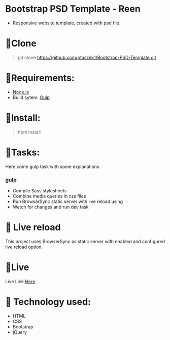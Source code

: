 # Bootstrap PSD Template - Reen

* Responsive website template, created with psd file.

# :star2:Clone

> git clone https://github.com/ptaszek1/Bootstrap-PSD-Template.git

# :star2:Requirements:

* [Node.js](http://nodejs.org/ "Node.js site")
* Build sytem: [Gulp](http://gulpjs.com/ "Gulp site")

# :star2:Install:

> npm install

# :star2:Tasks:

Here come gulp task with some explanations

### gulp

* Compile Sass stylesheets
* Combine media queries in css files
* Run BrowserSync static server with live reload using
* Watch for changes and run dev task

# :star2: Live reload

This project uses BrowserSync as static server with enabled and configured live reload option.

# :star2:Live

Live Link [Here](https://ptaszek1.github.io/Bootstrap-PSD-Template/ "Bootstrap template site")

# :star2: Technology used:

* HTML
* CSS
* Bootstrap
* jQuery

